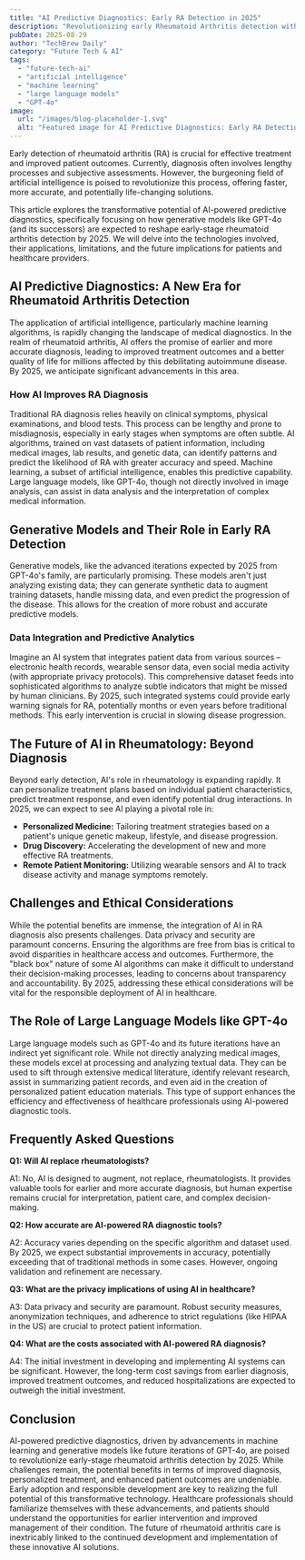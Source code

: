 ```yaml
---
title: "AI Predictive Diagnostics: Early RA Detection in 2025"
description: "Revolutionizing early Rheumatoid Arthritis detection with AI-powered generative models. Learn how machine learning & large language models improve diagnosis & treatment. Read now!"
pubDate: 2025-08-29
author: "TechBrew Daily"
category: "Future Tech & AI"
tags:
  - "future-tech-ai"
  - "artificial intelligence"
  - "machine learning"
  - "large language models"
  - "GPT-4o"
image:
  url: "/images/blog-placeholder-1.svg"
  alt: "Featured image for AI Predictive Diagnostics: Early RA Detection in 2025"
---
```


Early detection of rheumatoid arthritis (RA) is crucial for effective treatment and improved patient outcomes.  Currently, diagnosis often involves lengthy processes and subjective assessments.  However, the burgeoning field of artificial intelligence is poised to revolutionize this process, offering faster, more accurate, and potentially life-changing solutions.

This article explores the transformative potential of AI-powered predictive diagnostics, specifically focusing on how generative models like GPT-4o (and its successors) are expected to reshape early-stage rheumatoid arthritis detection by 2025.  We will delve into the technologies involved, their applications, limitations, and the future implications for patients and healthcare providers.


## AI Predictive Diagnostics: A New Era for Rheumatoid Arthritis Detection

The application of artificial intelligence, particularly machine learning algorithms, is rapidly changing the landscape of medical diagnostics.  In the realm of rheumatoid arthritis, AI offers the promise of earlier and more accurate diagnosis, leading to improved treatment outcomes and a better quality of life for millions affected by this debilitating autoimmune disease. By 2025, we anticipate significant advancements in this area.

### How AI Improves RA Diagnosis

Traditional RA diagnosis relies heavily on clinical symptoms, physical examinations, and blood tests.  This process can be lengthy and prone to misdiagnosis, especially in early stages when symptoms are often subtle.  AI algorithms, trained on vast datasets of patient information, including medical images, lab results, and genetic data, can identify patterns and predict the likelihood of RA with greater accuracy and speed.  Machine learning, a subset of artificial intelligence, enables this predictive capability.  Large language models, like GPT-4o, though not directly involved in image analysis, can assist in data analysis and the interpretation of complex medical information.

## Generative Models and Their Role in Early RA Detection

Generative models, like the advanced iterations expected by 2025 from GPT-4o's family, are particularly promising. These models aren't just analyzing existing data; they can generate synthetic data to augment training datasets, handle missing data, and even predict the progression of the disease. This allows for the creation of more robust and accurate predictive models.

###  Data Integration and Predictive Analytics

Imagine an AI system that integrates patient data from various sources – electronic health records, wearable sensor data, even social media activity (with appropriate privacy protocols). This comprehensive dataset feeds into sophisticated algorithms to analyze subtle indicators that might be missed by human clinicians.  By 2025, such integrated systems could provide early warning signals for RA, potentially months or even years before traditional methods.  This early intervention is crucial in slowing disease progression.

## The Future of AI in Rheumatology: Beyond Diagnosis

Beyond early detection, AI's role in rheumatology is expanding rapidly.  It can personalize treatment plans based on individual patient characteristics, predict treatment response, and even identify potential drug interactions.  In 2025, we can expect to see AI playing a pivotal role in:

* **Personalized Medicine:** Tailoring treatment strategies based on a patient's unique genetic makeup, lifestyle, and disease progression.
* **Drug Discovery:** Accelerating the development of new and more effective RA treatments.
* **Remote Patient Monitoring:** Utilizing wearable sensors and AI to track disease activity and manage symptoms remotely.


##  Challenges and Ethical Considerations

While the potential benefits are immense, the integration of AI in RA diagnosis also presents challenges.  Data privacy and security are paramount concerns.  Ensuring the algorithms are free from bias is critical to avoid disparities in healthcare access and outcomes.  Furthermore, the "black box" nature of some AI algorithms can make it difficult to understand their decision-making processes, leading to concerns about transparency and accountability.  By 2025, addressing these ethical considerations will be vital for the responsible deployment of AI in healthcare.

##  The Role of Large Language Models like GPT-4o

Large language models such as GPT-4o and its future iterations have an indirect yet significant role.  While not directly analyzing medical images, these models excel at processing and analyzing textual data.  They can be used to sift through extensive medical literature, identify relevant research, assist in summarizing patient records, and even aid in the creation of personalized patient education materials. This type of support enhances the efficiency and effectiveness of healthcare professionals using AI-powered diagnostic tools.

## Frequently Asked Questions

**Q1: Will AI replace rheumatologists?**

A1: No, AI is designed to augment, not replace, rheumatologists.  It provides valuable tools for earlier and more accurate diagnosis, but human expertise remains crucial for interpretation, patient care, and complex decision-making.

**Q2: How accurate are AI-powered RA diagnostic tools?**

A2:  Accuracy varies depending on the specific algorithm and dataset used.  By 2025, we expect substantial improvements in accuracy, potentially exceeding that of traditional methods in some cases. However, ongoing validation and refinement are necessary.

**Q3: What are the privacy implications of using AI in healthcare?**

A3: Data privacy and security are paramount. Robust security measures, anonymization techniques, and adherence to strict regulations (like HIPAA in the US) are crucial to protect patient information.

**Q4:  What are the costs associated with AI-powered RA diagnosis?**

A4: The initial investment in developing and implementing AI systems can be significant. However, the long-term cost savings from earlier diagnosis, improved treatment outcomes, and reduced hospitalizations are expected to outweigh the initial investment.


## Conclusion

AI-powered predictive diagnostics, driven by advancements in machine learning and generative models like future iterations of GPT-4o, are poised to revolutionize early-stage rheumatoid arthritis detection by 2025.  While challenges remain, the potential benefits in terms of improved diagnosis, personalized treatment, and enhanced patient outcomes are undeniable.  Early adoption and responsible development are key to realizing the full potential of this transformative technology.  Healthcare professionals should familiarize themselves with these advancements, and patients should understand the opportunities for earlier intervention and improved management of their condition.  The future of rheumatoid arthritis care is inextricably linked to the continued development and implementation of these innovative AI solutions.